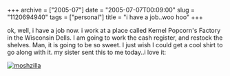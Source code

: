 +++
archive = ["2005-07"]
date = "2005-07-07T00:09:00"
slug = "1120694940"
tags = ["personal"]
title = "i have a job..woo hoo"
+++

ok, well, i have a job now. i work at a place called Kernel Popcorn's Factory
in the Wisconsin Dells. I am going to work the cash register, and restock
the shelves. Man, it is going to be so sweet. I just wish I could get
a cool shirt to go along with it. my sister sent this to me today..i love
it:

[![moshzilla][1]][2]

[1]: http://farm3.static.flickr.com/2573/4082386694_e45cca6a37.jpg
[2]: http://www.flickr.com/photos/rjbismark90/4082386694/ (moshzilla by ryanallanjohnson, on Flickr)

